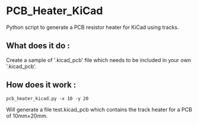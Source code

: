 # PCB\_Heater\_KiCad
Python script to generate a PCB resistor heater for KiCad using tracks.

## What does it do :  
Create a sample of '.kicad\_pcb' file which needs to be included in your own '.kicad\_pcb'.

## How does it work :
    pcb_heater_kicad.py -x 10 -y 20
Will generate a file test.kicad_pcb which contains the track heater for a PCB of 10mm×20mm.
